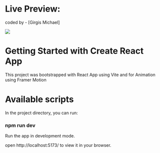 # Live Preview: 

coded by - [Girgis Michael]

![](/fliesen.jpg)

# Getting Started with Create React App

This project was bootstrapped with React App using Vite and for Animation using Framer Motion

# Available scripts

In the project directory, you can run:

### npm run dev

Run the app in development mode.

open http://localhost:5173/ to view it in your browser.
